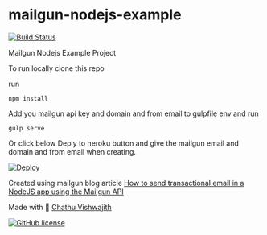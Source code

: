 # mailgun-nodejs-example
[![Build Status](https://travis-ci.org/iamchathu/mailgun-nodejs-example.svg?branch=master)](https://travis-ci.org/iamchathu/mailgun-nodejs-example)

Mailgun Nodejs Example Project

To run locally clone this repo

run
```
npm install
```
Add you mailgun api key and domain and from email to gulpfile env and run

```
gulp serve
```

Or click below Deply to heroku button and give the mailgun email and domain and from email when creating.

[![Deploy](https://www.herokucdn.com/deploy/button.png)](https://heroku.com/deploy)

Created using mailgun blog article
[How to send transactional email in a NodeJS app using the Mailgun API](http://blog.mailgun.com/how-to-send-transactional-emails-in-a-nodejs-app-using-the-mailgun-api/)



Made with :sparkling_heart: [Chathu Vishwajith](http://chathu.me)



[![GitHub license](https://img.shields.io/badge/license-MIT-blue.svg?style=flat-square)](https://raw.githubusercontent.com/iamchathu/mailgun-nodejs-example/master/LICENSE)



